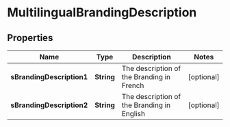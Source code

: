 

# MultilingualBrandingDescription

## Properties

Name | Type | Description | Notes
------------ | ------------- | ------------- | -------------
**sBrandingDescription1** | **String** | The description of the Branding in French |  [optional]
**sBrandingDescription2** | **String** | The description of the Branding in English |  [optional]




